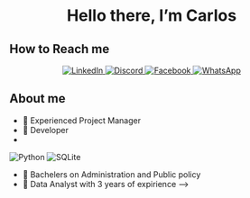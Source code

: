 <div align="center">
<h1 align="center"> Hello there, I’m Carlos
</div>

## How to Reach me
<p align="center">
  <a href="https://www.linkedin.com/in/jcarlos-abascal" target="_blank">
    <img src="https://img.shields.io/badge/linkedin-%230077B5.svg?style=for-the-badge&logo=linkedin&logoColor=white" alt="LinkedIn" />
  </a>
 <a href="https://discord.com/users/702323177275260998" target="_blank">
    <img src="https://img.shields.io/badge/Discord-%235865F2.svg?style=for-the-badge&logo=discord&logoColor=white" alt="Discord" />
  </a>
  <a href="https://www.facebook.com/juancarlos.aabascal" target="_blank">
    <img src="https://img.shields.io/badge/Facebook-%231877F2.svg?style=for-the-badge&logo=Facebook&logoColor=white" alt="Facebook" />
  </a>
  <a href="https://wa.me/5215579382838" target="_blank">
    <img src="https://img.shields.io/badge/WhatsApp-25D366?style=for-the-badge&logo=whatsapp&logoColor=white" alt="WhatsApp" />
  </a>
</p>

## About me

- 🔭 Experienced Project Manager
- 🌱 Developer
- 
![Python](https://img.shields.io/badge/python-3670A0?style=for-the-badge&logo=python&logoColor=ffdd54)
![SQLite](https://img.shields.io/badge/sqlite-%2307405e.svg?style=for-the-badge&logo=sqlite&logoColor=white)

- 👯 Bachelers on Administration and Public policy
- 🤔 Data Analyst with 3 years of expirience
-->
